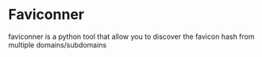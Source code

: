 # Faviconner
faviconner is a python tool that allow you to discover the favicon hash from multiple domains/subdomains
